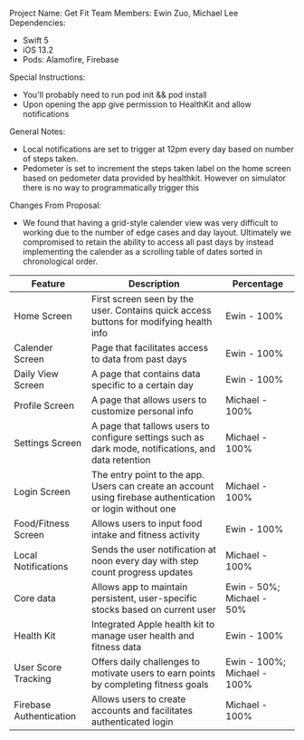 Project Name: Get Fit
Team Members: Ewin Zuo, Michael Lee
Dependencies: 
* Swift 5
* iOS 13.2
* Pods: Alamofire, Firebase

Special Instructions:
* You'll probably need to run pod init && pod install
* Upon opening the app give permission to HealthKit and allow notifications

General Notes:
* Local notifications are set to trigger at 12pm every day based on number of steps taken.
* Pedometer is set to increment the steps taken label on the home screen based on pedometer data provided by healthkit. However on simulator there is no way to programmatically trigger this

Changes From Proposal:
* We found that having a grid-style calender view was very difficult to working due to the number of edge cases and day layout. Ultimately we compromised to retain the ability to access all past days by instead implementing the calender as a scrolling table of dates sorted in chronological order.

| **Feature**  | **Description**  | **Percentage**  |
|---|---|---|
| Home Screen  | First screen seen by the user. Contains quick access buttons for modifying health info | Ewin - 100% |
| Calender Screen | Page that facilitates access to data from past days | Ewin - 100% |
| Daily View Screen | A page that contains data specific to a certain day | Ewin - 100% |
| Profile Screen | A page that allows users to customize personal info | Michael - 100% |
| Settings Screen| A page that tallows users to configure settings such as dark mode, notifications, and data retention | Michael - 100% |
| Login Screen | The entry point to the app. Users can create an account using firebase authentication or login without one | Michael - 100%|
| Food/Fitness Screen | Allows users to input food intake and fitness activity | Ewin - 100% |
| Local Notifications | Sends the user notification at noon every day with step count progress updates | Michael - 100%|
| Core data | Allows app to maintain persistent, user-specific stocks based on current user | Ewin - 50%; Michael - 50%|
| Health Kit | Integrated Apple health kit to manage user health and fitness data | Ewin - 100% |
| User Score Tracking | Offers daily challenges to motivate users to earn points by completing fitness goals | Ewin - 100%; Michael - 100%|
| Firebase Authentication | Allows users to create accounts and facilitates authenticated login | Michael - 100% |
